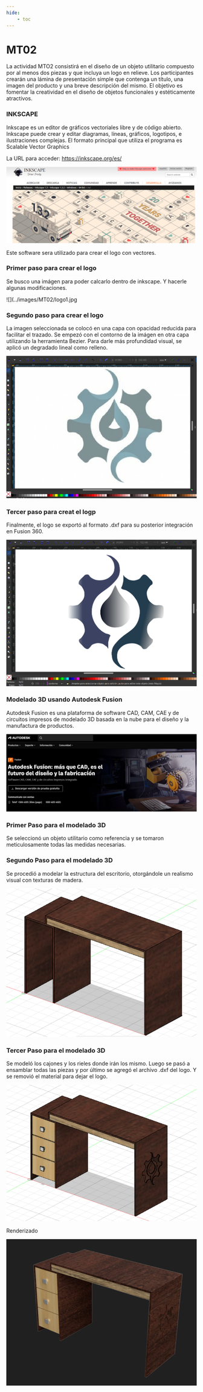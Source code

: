 ```yaml
---
hide:
    - toc
---
```


# MT02

La actividad MTO2 consistirá en el diseño de un objeto utilitario compuesto por al menos dos piezas y que incluya un logo en relieve. Los participantes crearán una lámina de presentación simple que contenga un título, una imagen del producto y una breve descripción del mismo. El objetivo es fomentar la creatividad en el diseño de objetos funcionales y estéticamente atractivos.

### INKSCAPE

Inkscape es un editor de gráficos vectoriales libre y de código abierto. Inkscape puede crear y editar diagramas, líneas, gráficos, logotipos, e ilustraciones complejas. El formato principal que utiliza el programa es Scalable Vector Graphics

La URL para acceder: https://inkscape.org/es/

![](../images/MT02/image_MT02_1.png)

Este software sera utilizado para crear el logo con vectores.

### Primer paso para crear el logo

Se busco una imágen para poder calcarlo dentro de inkscape. Y hacerle algunas modificaciones.

![](../images/MT02/logo1.jpg

### Segundo paso para crear el logo

La imagen seleccionada se colocó en una capa con opacidad reducida para facilitar el trazado. Se empezó con el contorno de la imágen en otra capa utilizando la herramienta Bezier. Para darle más profundidad visual, se aplicó un degradado lineal como relleno.

![](../images/MT02/image_MT02_2.png)

### Tercer paso para creat el logp

Finalmente, el logo se exportó al formato .dxf para su posterior integración en Fusion 360.

![](../images/MT02/image_MT02_3.png)

### Modelado 3D usando Autodesk Fusion 

Autodesk Fusion es una plataforma de software CAD, CAM, CAE y de circuitos impresos de modelado 3D basada en la nube para el diseño y la manufactura de productos.

![](../images/MT02/image_MT02_4.png)

### Primer Paso para el modelado 3D

Se seleccionó un objeto utilitario como referencia y se tomaron meticulosamente todas las medidas necesarias.

### Segundo Paso para el modelado 3D

Se procedió a modelar la estructura del escritorio, otorgándole un realismo visual con texturas de madera.

![](../images/MT02/image_MT02_6.png)

### Tercer Paso para el modelado 3D

Se modeló los cajones y los rieles donde irán los mismo. Luego se pasó a ensamblar todas las piezas y por último se agregó el archivo .dxf del logo. Y se removió el material para dejar el logo.

![](../images/MT02/image_MT02_7.png)

Renderizado

![](../images/MT02/image_MT02_8.png)
